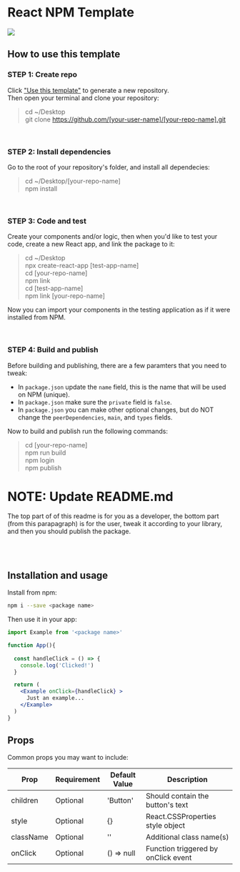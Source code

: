 # React NPM Template

<img src="https://github.com/belferink1996/React-NPM-template/blob/images/images/npm.png" />

## How to use this template

### STEP 1: Create repo

Click ["Use this template"](https://github.com/belferink1996/React-NPM-template/generate) to generate a
new repository.<br />
Then open your terminal and clone your repository:

> cd ~/Desktop <br />
> git clone https://github.com/[your-user-name]/[your-repo-name].git

<br />

### STEP 2: Install dependencies

Go to the root of your repository's folder, and install all dependecies:

> cd ~/Desktop/[your-repo-name]<br />
> npm install

<br />

### STEP 3: Code and test

Create your components and/or logic, then when you'd like to test your code, create a new React app, and link the package to it:

> cd ~/Desktop <br />
> npx create-react-app [test-app-name] <br />
> cd [your-repo-name] <br />
> npm link <br />
> cd [test-app-name] <br />
> npm link [your-repo-name]
 
Now you can import your components in the testing application as if it were installed from NPM.

<br />

### STEP 4: Build and publish

Before building and publishing, there are a few paramters that you need to tweak:

- In `package.json` update the `name` field, this is the name that will be used on NPM (unique).
- In `package.json` make sure the `private` field is `false`.
- In `package.json` you can make other optional changes, but do NOT change the `peerDependencies`, `main`, and `types` fields.

Now to build and publish run the following commands:

> cd [your-repo-name] <br />
> npm run build <br />
> npm login <br />
> npm publish

# NOTE: Update README.md

The top part of of this readme is for you as a developer, the bottom part (from this parapagraph) is for the user, tweak it according to your library, and then you should publish the package.

<br />
<br />


## Installation and usage

Install from npm:

```bash
npm i --save <package name>
```

Then use it in your app:

```jsx
import Example from '<package name>'

function App(){
	
  const handleClick = () => {
    console.log('Clicked!')
  }

  return (
    <Example onClick={handleClick} >
      Just an example...
    </Example>
  )
}
```


## Props

Common props you may want to include:

| Prop      | Requirement | Default Value | Description                         |
|-----------|-------------|---------------|-------------------------------------|
| children  | Optional    | 'Button'      | Should contain the button's text    |
| style     | Optional    | {}            | React.CSSProperties style object    |
| className | Optional    | ''            | Additional class name(s)            |
| onClick   | Optional    | () => null    | Function triggered by onClick event |
